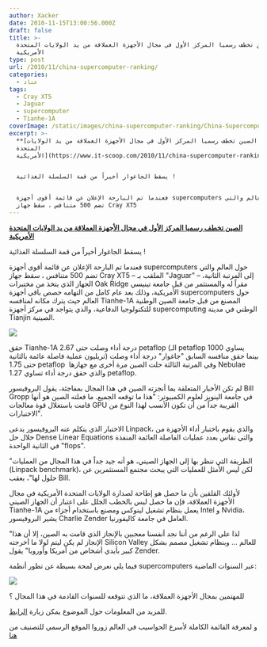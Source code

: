 ```yaml
---
author: Xacker
date: 2010-11-15T13:00:56.000Z
draft: false
title: >-
  الصين تخطف رسميا المركز الأول في مجال الأجهزة العملاقة من يد الولايات المتحدة
  الأمريكية
type: post
url: /2010/11/china-supercomputer-ranking/
categories:
  - عتاد
tags:
  - Cray XT5
  - Jaguar
  - supercomputer
  - Tianhe-1A
coverImage: /static/images/china-supercomputer-ranking/China-Supercomputer-Tianhe-1A.jpg
excerpt: >-
  **[الصين تخطف رسميا المركز الأول في مجال الأجهزة العملاقة من يد الولايات
  المتحدة
  الأمريكية](https://www.it-scoop.com/2010/11/china-supercomputer-ranking/)**


  يسقط الجاغوار أخيراً من قمة السلسلة الغذائية !


  فعندما تم البارحة الإعلان عن قائمة أقوى أجهزة supercomputers حول العالم والتي
  تضم 500 متنافس ، سقط جهاز Cray XT5
---
```

**[الصين تخطف رسميا المركز الأول في مجال الأجهزة العملاقة من يد الولايات المتحدة الأمريكية](https://www.it-scoop.com/2010/11/china-supercomputer-ranking/)**

يسقط الجاغوار أخيراً من قمة السلسلة الغذائية !

فعندما تم البارحة الإعلان عن قائمة أقوى أجهزة supercomputers حول العالم والتي تضم 500 متنافس ، سقط جهاز Cray XT5 – الملقب بـ "Jaguar" – إلى المرتبة الثانية، الجهاز الذي يتخذ من مختبرات Oak Ridge مقراً له والمستثمر من قبل جامعة تينيسي الأمريكية، وذلك بعد عام كامل من التهامه حصص باقي أجهزة supercomputers حول العالم حيث يترك مكانه لمنافسه Tianhe-1A المصنع من قبل جامعة الصين الوطنية للتكنولوجيا الدفاعية، والذي يتواجد في مركز أجهزة supercomputing الوطني في مدينة Tianjin الصينية.

![](/static/images/china-supercomputer-ranking/China-Supercomputer-Tianhe-1A.jpg)

حقق Tianhe-1A درجة أداء وصلت حتى 2.67 petaflop (الـ petaflop يساوي 1000 تريليون عملية فاصلة عائمة بالثانية) بينما حقق منافسه السابق "جاغوار" درجة أداء وصلت حتى 1.75 petaflop  وفي المرتبة الثالثة حلت الصين مرة أخرى مع جهازها Nebulae والذي حقق درجة أداء تساوي 1.27 petaflop.

لم تكن الأخبار المتعلقة بما أنجزته الصين في هذا المجال بمفاجئة، يقول البروفيسور Bill Gropp في جامعة الينويز لعلوم الكمبيوتر: "هذا ما توقعه الجميع. ما فعلته الصين هو أنها قامت باستغلال قوة معالجات GPU القريبة جداً من أن تكون الأنسب لهذا النوع من الاختبارات".

الاختبار الذي يتكلم عنه البروفيسور يدعى Linpack، والذي يقوم باختبار أداء الأجهزة من خلال حل Dense Linear Equations والتي تقاس بعدد عمليات الفاصلة العائمة المنفذة في الثانية الواحدة "flops".

"الطريقة التي ننظر بها إلى الجهاز الصيني، هو أنه جيد جداً في هذا المجال من العمليات (Linpack benchmark)، لكن ليس الأمثل للعمليات التي يبحث مجتمع المستثمرين عن حلول لها"، يعقب Bill.

لأولئك القلقين بأن ما حصل هو إطاحة لصدارة الولايات المتحدة الأمريكية في مجال الأجهزة العملاقة، فإن ما حصل ليس بالخطب الجلل على اعتبار أن الجهاز الصيني Tianhe-1A يعمل بنظام تشغيل لينوكس ومصنع باستخدام أجزاء من Intel و Nvidia، يشير البروفيسور Charlie Zender العامل في جامعة كاليفورنيا.

"لذا على الرغم من أننا نجد أنفسنا معجبين بالإنجاز الذي قامت به الصين، إلا أن هذا الإنجاز لم يكن ليتم لولا ما أخرجته Silicon Valley للعالم ... وبنظام تشغيل مصمم بشكل كبير بأيدي أشخاص من أمريكا وأوروبا" يقول Zender.

فيما يلي نعرض لمحة بسيطة عن تطور أنظمة supercomputers عبر السنوات الماضية:

![](/static/images/china-supercomputer-ranking/AMD_comp_perform_chart_v41.jpg)

للمهتمين بمجال الأجهزة العملاقة، ما الذي تتوقعه للسنوات القادمة في هذا المجال ؟

للمزيد من المعلومات حول الموضوع يمكن زيارة [الرابط](http://news.cnet.com/8301-31021\_3-20022731-260.html).

و لمعرفة القائمة الكاملة لأسرع الحواسيب في العالم زوروا الموقع الرسمي للتصنيف من [هنا](http://www.top500.org/lists/2010/11)
